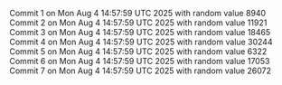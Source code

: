 Commit 1 on Mon Aug  4 14:57:59 UTC 2025 with random value 8940
Commit 2 on Mon Aug  4 14:57:59 UTC 2025 with random value 11921
Commit 3 on Mon Aug  4 14:57:59 UTC 2025 with random value 18465
Commit 4 on Mon Aug  4 14:57:59 UTC 2025 with random value 30244
Commit 5 on Mon Aug  4 14:57:59 UTC 2025 with random value 6322
Commit 6 on Mon Aug  4 14:57:59 UTC 2025 with random value 17053
Commit 7 on Mon Aug  4 14:57:59 UTC 2025 with random value 26072
